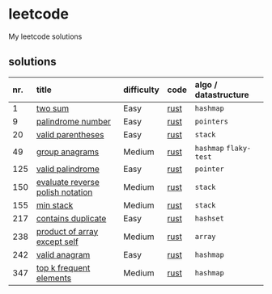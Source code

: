 # leetcode

My leetcode solutions

## solutions

| nr.  | title                                                                                               | difficulty | code                                                          | algo / datastructure   |
| :--- | :-------------------------------------------------------------------------------------------------- | :--------- | :------------------------------------------------------------ | :--------------------- |
| 1    | [two sum](https://leetcode.com/problems/two-sum/)                                                   | Easy       | [rust](/rust/src/two_sum_1/mod.rs)                            | `hashmap`              |
| 9    | [palindrome number](https://leetcode.com/problems/palindrome-number/)                               | Easy       | [rust](/rust/src/palindrome_number_9/mod.rs)                  | `pointers`             |
| 20   | [valid parentheses](https://leetcode.com/problems/valid-parentheses/)                               | Easy       | [rust](/rust/src/valid_parentheses_20/mod.rs)                 | `stack`                |
| 49   | [group anagrams](https://leetcode.com/problems/group-anagrams/)                                     | Medium     | [rust](/rust/src/group_anagrams_49/mod.rs)                    | `hashmap` `flaky-test` |
| 125  | [valid palindrome](https://leetcode.com/problems/valid-palindrome/)                                 | Easy       | [rust](/rust/src/valid_palindrome_125/mod.rs)                 | `pointer`              |
| 150  | [evaluate reverse polish notation](https://leetcode.com/problems/evaluate-reverse-polish-notation/) | Medium     | [rust](/rust/src/evaluate_reverse_polish_notation_150/mod.rs) | `stack`                |
| 155  | [min stack](https://leetcode.com/problems/min-stack/)                                               | Medium     | [rust](/rust/src/min_stack_155/mod.rs)                        | `stack`                |
| 217  | [contains duplicate](https://leetcode.com/problems/contains-duplicate/)                             | Easy       | [rust](/rust/src/contains_duplicate_217/mod.rs)               | `hashset`              |
| 238  | [product of array except self](https://leetcode.com/problems/product-of-array-except-self/)         | Medium     | [rust](/rust/src/product_of_array_except_self_238/mod.rs)     | `array`                |
| 242  | [valid anagram](https://leetcode.com/problems/valid-anagram/)                                       | Easy       | [rust](/rust/src/valid_anagram_242/mod.rs)                    | `hashmap`              |
| 347  | [top k frequent elements](https://leetcode.com/problems/top-k-frequent-elements/)                   | Medium     | [rust](/rust/src/top_k_frequent_elements_347/mod.rs)          | `hashmap`              |
